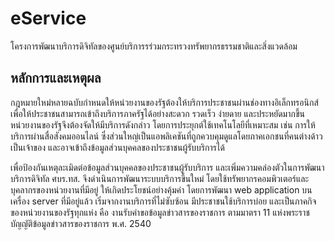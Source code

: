 # eService
โครงการพัฒนาบริการดิจิทัลของศูนย์บริการรร่วมกระทรวงทรัพยากรธรรมชาติและสิ่งแวดล้อม

## หลักการและเหตุผล
กฎหมายใหม่หลายฉบับกำหนดให้หน่วยงานของรัฐต้องให้บริการประชาชนผ่านช่องทางอิเล็กทรอนิกส์ เพื่อให้ประชาชนสามารถเข้าถึงบริการภาครัฐได้อย่างสะดวก รวดเร็ว ง่ายดาย และประหยัดมากขึ้น หน่วยงานของรัฐจึงต้องจัดให้มีบริการดังกล่าว โดยการประยุกต์ใช้เทคโนโลยีที่เหมาะสม เช่น การให้บริการผ่านสื่อสังคมออนไลน์ ซึ่งส่วนใหญ่เป็นแอพลิเคชันที่ถูกควบคุมดูแลโดยภาคเอกชนที่คนต่างด้าวเป็นเจ้าของ และอาจเข้าถึงข้อมูลส่วนบุคคลของประชาชนผู้รับบริการได้

เพื่อป้องกันเหตุละเมิดต่อข้อมูลส่วนบุคคลของประชาชนผู้รับบริการ และเพิ่มความคล่องตัวในการพัฒนาบริการดิจิทัล ศบร.ทส. จึงดำเนินการพัฒนาระบบบริการขึ้นใหม่ โดยใช้ทรัพยากรคอมพิวเตอร์และบุคลากรของหน่วยงานที่มีอยู่ ให้เกิดประโยชน์อย่างคุ้มค่า โดยการพัฒนา web application บนเครื่อง server ที่มีอยู่แล้ว เริ่มจากงานบริการที่ไม่ซับซ้อน มีประชาชนใช้บริการบ่อย และเป็นภาคกิจของหน่วยงานของรัฐทุกแห่ง คือ งานรับคำขอข้อมูลข่าวสารของราชการ ตามมาตรา 11 แห่งพระราชบัญญัติข้อมูลข่าวสารของราชการ พ.ศ. 2540

##



